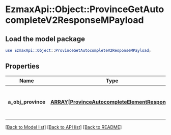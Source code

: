 # EzmaxApi::Object::ProvinceGetAutocompleteV2ResponseMPayload

## Load the model package
```perl
use EzmaxApi::Object::ProvinceGetAutocompleteV2ResponseMPayload;
```

## Properties
Name | Type | Description | Notes
------------ | ------------- | ------------- | -------------
**a_obj_province** | [**ARRAY[ProvinceAutocompleteElementResponse]**](ProvinceAutocompleteElementResponse.md) | An array of Province autocomplete element response. | 

[[Back to Model list]](../README.md#documentation-for-models) [[Back to API list]](../README.md#documentation-for-api-endpoints) [[Back to README]](../README.md)


